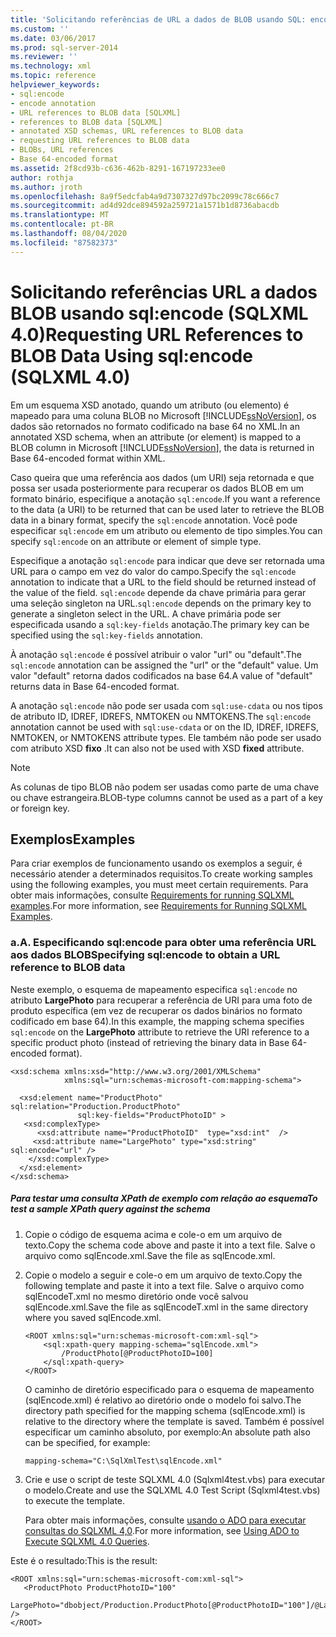 ```yaml
---
title: 'Solicitando referências de URL a dados de BLOB usando SQL: encode (SQLXML 4,0) | Microsoft Docs'
ms.custom: ''
ms.date: 03/06/2017
ms.prod: sql-server-2014
ms.reviewer: ''
ms.technology: xml
ms.topic: reference
helpviewer_keywords:
- sql:encode
- encode annotation
- URL references to BLOB data [SQLXML]
- references to BLOB data [SQLXML]
- annotated XSD schemas, URL references to BLOB data
- requesting URL references to BLOB data
- BLOBs, URL references
- Base 64-encoded format
ms.assetid: 2f8cd93b-c636-462b-8291-167197233ee0
author: rothja
ms.author: jroth
ms.openlocfilehash: 8a9f5edcfab4a9d7307327d97bc2099c78c666c7
ms.sourcegitcommit: ad4d92dce894592a259721a1571b1d8736abacdb
ms.translationtype: MT
ms.contentlocale: pt-BR
ms.lasthandoff: 08/04/2020
ms.locfileid: "87582373"
---
```

# <a name="requesting-url-references-to-blob-data-using-sqlencode-sqlxml-40"></a><span data-ttu-id="72020-102">Solicitando referências URL a dados BLOB usando sql:encode (SQLXML 4.0)</span><span class="sxs-lookup"><span data-stu-id="72020-102">Requesting URL References to BLOB Data Using sql:encode (SQLXML 4.0)</span></span>
  <span data-ttu-id="72020-103">Em um esquema XSD anotado, quando um atributo (ou elemento) é mapeado para uma coluna BLOB no Microsoft [!INCLUDE[ssNoVersion](../../includes/ssnoversion-md.md)], os dados são retornados no formato codificado na base 64 no XML.</span><span class="sxs-lookup"><span data-stu-id="72020-103">In an annotated XSD schema, when an attribute (or element) is mapped to a BLOB column in Microsoft [!INCLUDE[ssNoVersion](../../includes/ssnoversion-md.md)], the data is returned in Base 64-encoded format within XML.</span></span>  
  
 <span data-ttu-id="72020-104">Caso queira que uma referência aos dados (um URI) seja retornada e que possa ser usada posteriormente para recuperar os dados BLOB em um formato binário, especifique a anotação `sql:encode`.</span><span class="sxs-lookup"><span data-stu-id="72020-104">If you want a reference to the data (a URI) to be returned that can be used later to retrieve the BLOB data in a binary format, specify the `sql:encode` annotation.</span></span> <span data-ttu-id="72020-105">Você pode especificar `sql:encode` em um atributo ou elemento de tipo simples.</span><span class="sxs-lookup"><span data-stu-id="72020-105">You can specify `sql:encode` on an attribute or element of simple type.</span></span>  
  
 <span data-ttu-id="72020-106">Especifique a anotação `sql:encode` para indicar que deve ser retornada uma URL para o campo em vez do valor do campo.</span><span class="sxs-lookup"><span data-stu-id="72020-106">Specify the `sql:encode` annotation to indicate that a URL to the field should be returned instead of the value of the field.</span></span> <span data-ttu-id="72020-107">`sql:encode` depende da chave primária para gerar uma seleção singleton na URL.</span><span class="sxs-lookup"><span data-stu-id="72020-107">`sql:encode` depends on the primary key to generate a singleton select in the URL.</span></span> <span data-ttu-id="72020-108">A chave primária pode ser especificada usando a `sql:key-fields` anotação.</span><span class="sxs-lookup"><span data-stu-id="72020-108">The primary key can be specified using the `sql:key-fields` annotation.</span></span>  
  
 <span data-ttu-id="72020-109">À anotação `sql:encode` é possível atribuir o valor "url" ou "default".</span><span class="sxs-lookup"><span data-stu-id="72020-109">The `sql:encode` annotation can be assigned the "url" or the "default" value.</span></span> <span data-ttu-id="72020-110">Um valor "default" retorna dados codificados na base 64.</span><span class="sxs-lookup"><span data-stu-id="72020-110">A value of "default" returns data in Base 64-encoded format.</span></span>  
  
 <span data-ttu-id="72020-111">A anotação `sql:encode` não pode ser usada com `sql:use-cdata` ou nos tipos de atributo ID, IDREF, IDREFS, NMTOKEN ou NMTOKENS.</span><span class="sxs-lookup"><span data-stu-id="72020-111">The `sql:encode` annotation cannot be used with `sql:use-cdata` or on the ID, IDREF, IDREFS, NMTOKEN, or NMTOKENS attribute types.</span></span> <span data-ttu-id="72020-112">Ele também não pode ser usado com atributo XSD **fixo** .</span><span class="sxs-lookup"><span data-stu-id="72020-112">It can also not be used with XSD **fixed** attribute.</span></span>  
  
> [!NOTE]  
>  <span data-ttu-id="72020-113">As colunas de tipo BLOB não podem ser usadas como parte de uma chave ou chave estrangeira.</span><span class="sxs-lookup"><span data-stu-id="72020-113">BLOB-type columns cannot be used as a part of a key or foreign key.</span></span>  
  
## <a name="examples"></a><span data-ttu-id="72020-114">Exemplos</span><span class="sxs-lookup"><span data-stu-id="72020-114">Examples</span></span>  
 <span data-ttu-id="72020-115">Para criar exemplos de funcionamento usando os exemplos a seguir, é necessário atender a determinados requisitos.</span><span class="sxs-lookup"><span data-stu-id="72020-115">To create working samples using the following examples, you must meet certain requirements.</span></span> <span data-ttu-id="72020-116">Para obter mais informações, consulte [Requirements for running SQLXML examples](../sqlxml/requirements-for-running-sqlxml-examples.md).</span><span class="sxs-lookup"><span data-stu-id="72020-116">For more information, see [Requirements for Running SQLXML Examples](../sqlxml/requirements-for-running-sqlxml-examples.md).</span></span>  
  
### <a name="a-specifying-sqlencode-to-obtain-a-url-reference-to-blob-data"></a><span data-ttu-id="72020-117">a.</span><span class="sxs-lookup"><span data-stu-id="72020-117">A.</span></span> <span data-ttu-id="72020-118">Especificando sql:encode para obter uma referência URL aos dados BLOB</span><span class="sxs-lookup"><span data-stu-id="72020-118">Specifying sql:encode to obtain a URL reference to BLOB data</span></span>  
 <span data-ttu-id="72020-119">Neste exemplo, o esquema de mapeamento especifica `sql:encode` no atributo **LargePhoto** para recuperar a referência de URI para uma foto de produto específica (em vez de recuperar os dados binários no formato codificado em base 64).</span><span class="sxs-lookup"><span data-stu-id="72020-119">In this example, the mapping schema specifies `sql:encode` on the **LargePhoto** attribute to retrieve the URI reference to a specific product photo (instead of retrieving the binary data in Base 64-encoded format).</span></span>  
  
```  
<xsd:schema xmlns:xsd="http://www.w3.org/2001/XMLSchema"  
            xmlns:sql="urn:schemas-microsoft-com:mapping-schema">  
  
  <xsd:element name="ProductPhoto" sql:relation="Production.ProductPhoto"   
               sql:key-fields="ProductPhotoID" >  
   <xsd:complexType>  
      <xsd:attribute name="ProductPhotoID"  type="xsd:int"  />  
     <xsd:attribute name="LargePhoto" type="xsd:string" sql:encode="url" />  
    </xsd:complexType>  
  </xsd:element>  
</xsd:schema>  
```  
  
##### <a name="to-test-a-sample-xpath-query-against-the-schema"></a><span data-ttu-id="72020-120">Para testar uma consulta XPath de exemplo com relação ao esquema</span><span class="sxs-lookup"><span data-stu-id="72020-120">To test a sample XPath query against the schema</span></span>  
  
1.  <span data-ttu-id="72020-121">Copie o código de esquema acima e cole-o em um arquivo de texto.</span><span class="sxs-lookup"><span data-stu-id="72020-121">Copy the schema code above and paste it into a text file.</span></span> <span data-ttu-id="72020-122">Salve o arquivo como sqlEncode.xml.</span><span class="sxs-lookup"><span data-stu-id="72020-122">Save the file as sqlEncode.xml.</span></span>  
  
2.  <span data-ttu-id="72020-123">Copie o modelo a seguir e cole-o em um arquivo de texto.</span><span class="sxs-lookup"><span data-stu-id="72020-123">Copy the following template and paste it into a text file.</span></span> <span data-ttu-id="72020-124">Salve o arquivo como sqlEncodeT.xml no mesmo diretório onde você salvou sqlEncode.xml.</span><span class="sxs-lookup"><span data-stu-id="72020-124">Save the file as sqlEncodeT.xml in the same directory where you saved sqlEncode.xml.</span></span>  
  
    ```  
    <ROOT xmlns:sql="urn:schemas-microsoft-com:xml-sql">  
        <sql:xpath-query mapping-schema="sqlEncode.xml">  
            /ProductPhoto[@ProductPhotoID=100]  
        </sql:xpath-query>  
    </ROOT>  
    ```  
  
     <span data-ttu-id="72020-125">O caminho de diretório especificado para o esquema de mapeamento (sqlEncode.xml) é relativo ao diretório onde o modelo foi salvo.</span><span class="sxs-lookup"><span data-stu-id="72020-125">The directory path specified for the mapping schema (sqlEncode.xml) is relative to the directory where the template is saved.</span></span> <span data-ttu-id="72020-126">Também é possível especificar um caminho absoluto, por exemplo:</span><span class="sxs-lookup"><span data-stu-id="72020-126">An absolute path also can be specified, for example:</span></span>  
  
    ```  
    mapping-schema="C:\SqlXmlTest\sqlEncode.xml"  
    ```  
  
3.  <span data-ttu-id="72020-127">Crie e use o script de teste SQLXML 4.0 (Sqlxml4test.vbs) para executar o modelo.</span><span class="sxs-lookup"><span data-stu-id="72020-127">Create and use the SQLXML 4.0 Test Script (Sqlxml4test.vbs) to execute the template.</span></span>  
  
     <span data-ttu-id="72020-128">Para obter mais informações, consulte [usando o ADO para executar consultas do SQLXML 4,0](../sqlxml/using-ado-to-execute-sqlxml-4-0-queries.md).</span><span class="sxs-lookup"><span data-stu-id="72020-128">For more information, see [Using ADO to Execute SQLXML 4.0 Queries](../sqlxml/using-ado-to-execute-sqlxml-4-0-queries.md).</span></span>  
  
 <span data-ttu-id="72020-129">Este é o resultado:</span><span class="sxs-lookup"><span data-stu-id="72020-129">This is the result:</span></span>  
  
```  
<ROOT xmlns:sql="urn:schemas-microsoft-com:xml-sql">  
   <ProductPhoto ProductPhotoID="100"  
                 LargePhoto="dbobject/Production.ProductPhoto[@ProductPhotoID="100"]/@LargePhoto" />   
</ROOT>  
```  
  
  
